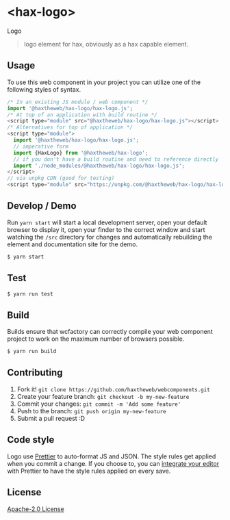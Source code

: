 # &lt;hax-logo&gt;

Logo
> logo element for hax, obviously as a hax capable element.

## Usage
To use this web component in your project you can utilize one of the following styles of syntax.

```js
/* In an existing JS module / web component */
import '@haxtheweb/hax-logo/hax-logo.js';
/* At top of an application with build routine */
<script type="module" src="@haxtheweb/hax-logo/hax-logo.js"></script>
/* Alternatives for top of application */
<script type="module">
  import '@haxtheweb/hax-logo/hax-logo.js';
  // imperative form
  import {HaxLogo} from '@haxtheweb/hax-logo';
  // if you don't have a build routine and need to reference directly
  import './node_modules/@haxtheweb/hax-logo/hax-logo.js';
</script>
// via unpkg CDN (good for testing)
<script type="module" src="https://unpkg.com/@haxtheweb/hax-logo/hax-logo.js"></script>
```

## Develop / Demo
Run `yarn start` will start a local development server, open your default browser to display it, open your finder to the correct window and start watching the `/src` directory for changes and automatically rebuilding the element and documentation site for the demo.
```bash
$ yarn start
```

## Test

```bash
$ yarn run test
```

## Build
Builds ensure that wcfactory can correctly compile your web component project to
work on the maximum number of browsers possible.
```bash
$ yarn run build
```

## Contributing

1. Fork it! `git clone https://github.com/haxtheweb/webcomponents.git`
2. Create your feature branch: `git checkout -b my-new-feature`
3. Commit your changes: `git commit -m 'Add some feature'`
4. Push to the branch: `git push origin my-new-feature`
5. Submit a pull request :D

## Code style

Logo  use [Prettier][prettier] to auto-format JS and JSON.  The style rules get applied when you commit a change.  If you choose to, you can [integrate your editor][prettier-ed] with Prettier to have the style rules applied on every save.

[prettier]: https://github.com/prettier/prettier/
[prettier-ed]: https://github.com/prettier/prettier/#editor-integration
[polyserve]: https://github.com/Polymer/polyserve
[web-component-tester]: https://github.com/Polymer/web-component-tester

## License
[Apache-2.0 License](http://opensource.org/licenses/Apache-2.0)